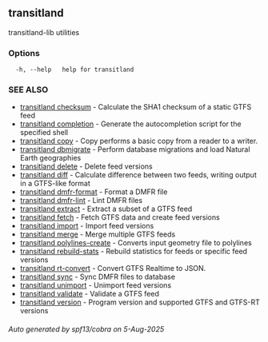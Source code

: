 ## transitland

transitland-lib utilities

### Options

```
  -h, --help   help for transitland
```

### SEE ALSO

* [transitland checksum](transitland_checksum.md)	 - Calculate the SHA1 checksum of a static GTFS feed
* [transitland completion](transitland_completion.md)	 - Generate the autocompletion script for the specified shell
* [transitland copy](transitland_copy.md)	 - Copy performs a basic copy from a reader to a writer.
* [transitland dbmigrate](transitland_dbmigrate.md)	 - Perform database migrations and load Natural Earth geographies
* [transitland delete](transitland_delete.md)	 - Delete feed versions
* [transitland diff](transitland_diff.md)	 - Calculate difference between two feeds, writing output in a GTFS-like format
* [transitland dmfr-format](transitland_dmfr-format.md)	 - Format a DMFR file
* [transitland dmfr-lint](transitland_dmfr-lint.md)	 - Lint DMFR files
* [transitland extract](transitland_extract.md)	 - Extract a subset of a GTFS feed
* [transitland fetch](transitland_fetch.md)	 - Fetch GTFS data and create feed versions
* [transitland import](transitland_import.md)	 - Import feed versions
* [transitland merge](transitland_merge.md)	 - Merge multiple GTFS feeds
* [transitland polylines-create](transitland_polylines-create.md)	 - Converts input geometry file to polylines
* [transitland rebuild-stats](transitland_rebuild-stats.md)	 - Rebuild statistics for feeds or specific feed versions
* [transitland rt-convert](transitland_rt-convert.md)	 - Convert GTFS Realtime to JSON.
* [transitland sync](transitland_sync.md)	 - Sync DMFR files to database
* [transitland unimport](transitland_unimport.md)	 - Unimport feed versions
* [transitland validate](transitland_validate.md)	 - Validate a GTFS feed
* [transitland version](transitland_version.md)	 - Program version and supported GTFS and GTFS-RT versions

###### Auto generated by spf13/cobra on 5-Aug-2025

